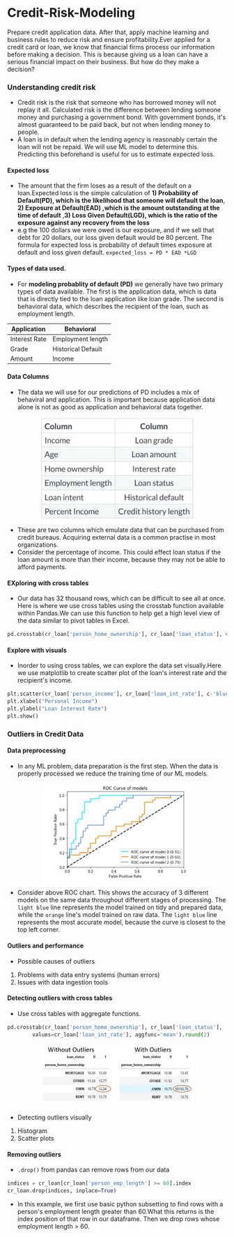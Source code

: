 # Credit-Risk-Modeling
Prepare credit application data. After that, apply machine learning and business rules to reduce risk and ensure profitability.Ever applied for a credit card or loan, we know that financial firms process our information before making a decision. This is because giving us a loan can have a serious financial impact on their business. But how do they make a decision?

### Understanding credit risk
- Credit risk is the risk that someone who has borrowed money will not replay it all. Calculated risk is the difference between lending someone money and purchasing a government bond. With government bonds, it's almost guaranteed to be paid back, but not when lending money to people.
- A loan is in default when the lending agency is reasonably certain the loan will not be repaid. We will use ML model to determine this. Predicting this beforehand is useful for us to estimate expected loss.

#### Expected loss
- The amount that the firm loses as a result of the default on a loan.Expected loss is the simple calculation of **1) Probability of Default(PD), which is the likelihood that someone will default the loan**, **2) Exposure at Default(EAD) ,which is the amount outstanding at the time of default** ,**3) Loss Given Default(LGD), which is the ratio of the exposure against any recovery from the loss**
- e.g the 100 dollars we were owed is our exposure, and if we sell that debt for 20 dollars, our loss given default would be 80 percent. The formula for expected loss is probability of default times exposure at default and loss given default.
`expected_loss = PD * EAD *LGD`

#### Types of data used.
- For **modeling probablity of default (PD)** we generally have two primary types of data available. The first is the application data, which is data that is directly tied to the loan application like loan grade. The second is behavioral data, which describes the recipient of the loan, such as employment length.

|Application    | Behavioral        |
|---------------|-------------------|
| Interest Rate | Employment length |
| Grade         | Historical Default|
| Amount        | Income            |

#### Data Columns
- The data we will use for our predictions of PD includes a mix of behaviral and application. This is important because application data alone is not as good as application and behavioral data together.

<p align="center">
  <img src="images/data_cols.JPG" width="350" title="Data Columns">
</p>

- These are two columns which emulate data that can be purchased from credit bureaus. Acquiring external data is a common practise in most organizations.
- Consider the percentage of income. This could effect loan status if the loan amount is more than their income, because they may not be able to afford payments.

#### EXploring with cross tables
- Our data has 32 thousand rows, which can be difficult to see all at once. Here is where we use cross tables using the crosstab function available within Pandas.We can use this function to help get a high level view of the data similar to pivot tables in Excel.

```python
pd.crosstab(cr_loan['person_home_ownership'], cr_loan['loan_status'], values=cr_loan['loan_int_rate'], aggfunc='mean').round(2)
```

#### Explore with visuals
- Inorder to using cross tables, we can explore the data set visually.Here we use matplotlib to create scatter plot of the loan's interest rate and the recipient's income.

```python
plt.scatter(cr_loan['person_income'], cr_loan['loan_int_rate'], c-'blue', alpha=0.5)
plt.xlabel("Personal Income")
plt.ylabel("Loan Interest Rate")
plt.show()
```

### Outliers in Credit Data

#### Data preprocessing
- In any ML problem, data preparation is the first step. When the data is properly processed we reduce the training time of our ML models.

<p align="center">
  <img src="images/roc.JPG" width="350" title="ROC curve">
</p>

- Consider above ROC chart. This shows the accuracy of 3 different models on the same data throughout different stages of processing. The `light blue` line represents the model trained on tidy and prepared data, while the `orange` line's model trained on raw data. The `light blue` line represents the most accurate model, because the curve is closest to the top left corner.

#### Outliers and performance
- Possible causes of outliers
1. Problems with data entry systems (human errors)
2. Issues with data ingestion tools

#### Detecting outliers with cross tables
- Use cross tables with aggregate functions.

```python
pd.crosstab(cr_loan['person_home_ownership'], cr_loan['loan_status'],
        values=cr_loan['loan_int_rate'], aggfunc='mean').round(2)
```

<p align="center">
  <img src="images/cross_tabs.JPG" width="350" title="Ouliers">
</p>

- Detecting outliers visually
1. Histogram
2. Scatter plots

#### Removing outliers
- `.drop()` from pandas can remove rows from our data

```python
indices = cr_loan[cr_loan['person_emp_length'] >= 60].index
cr_loan.drop(indices, inplace=True)
```

- In this example, we first use basic python subsetting to find rows with a person's employment length greater than 60.What this returns is the index position of that row in our dataframe. Then we drop rows whose employment length > 60.




























































